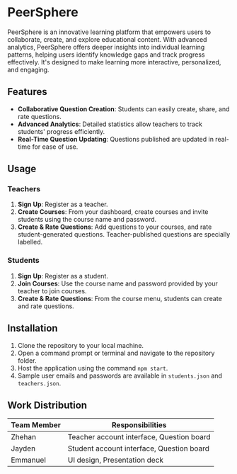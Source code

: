 # PeerSphere

PeerSphere is an innovative learning platform that empowers users to collaborate, create, and explore educational content. With advanced analytics, PeerSphere offers deeper insights into individual learning patterns, helping users identify knowledge gaps and track progress effectively. It's designed to make learning more interactive, personalized, and engaging.

## Features

- **Collaborative Question Creation**: Students can easily create, share, and rate questions.
- **Advanced Analytics**: Detailed statistics allow teachers to track students' progress efficiently.
- **Real-Time Question Updating**: Questions published are updated in real-time for ease of use.

## Usage

### Teachers
1. **Sign Up**: Register as a teacher.
2. **Create Courses**: From your dashboard, create courses and invite students using the course name and password.
3. **Create & Rate Questions**: Add questions to your courses, and rate student-generated questions. Teacher-published questions are specially labelled.

### Students
1. **Sign Up**: Register as a student.
2. **Join Courses**: Use the course name and password provided by your teacher to join courses.
3. **Create & Rate Questions**: From the course menu, students can create and rate questions.

## Installation
1. Clone the repository to your local machine.
2. Open a command prompt or terminal and navigate to the repository folder.
3. Host the application using the command `npm start`.
4. Sample user emails and passwords are available in `students.json` and `teachers.json`.

## Work Distribution

| Team Member | Responsibilities             |
|-------------|------------------------------|
| Zhehan      | Teacher account interface, Question board |
| Jayden      | Student account interface, Question board |
| Emmanuel    | UI design, Presentation deck |
